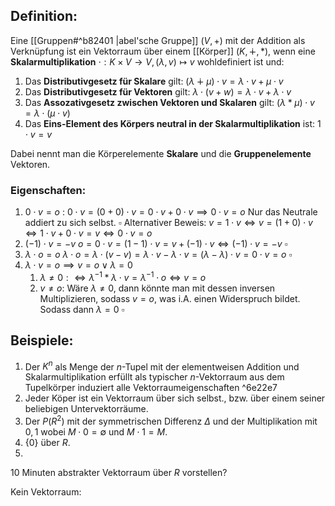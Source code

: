 ## Definition:
Eine [[Gruppen#^b82401 |abel'sche Gruppe]] $(V, +)$ mit der Addition als Verknüpfung ist ein Vektorraum über einem [[Körper]] $(K, \dotplus, *)$, wenn eine **Skalarmultiplikation** $\cdot : K \times V \rightarrow V, (\lambda, v) \mapsto v$  wohldefiniert ist und:
1. Das **Distributivgesetz für Skalare** gilt: $(\lambda \dotplus \mu) \cdot v = \lambda \cdot v + \mu \cdot v$  
2. Das **Distributivgesetz für Vektoren** gilt: $\lambda \cdot (v + w) = \lambda \cdot v + \lambda \cdot v$ 
3. Das **Assozativgesetz zwischen Vektoren und Skalaren** gilt: $(\lambda * \mu) \cdot v = \lambda \cdot (\mu \cdot v)$  
4. Das **Eins-Element des Körpers neutral in der Skalarmultiplikation** ist: $1 \cdot v = v$

Dabei nennt man die Körperelemente **Skalare** und die **Gruppenelemente** Vektoren.
### Eigenschaften:
1. $0 \cdot v = o$ : 
	$0 \cdot v = (0 + 0) \cdot v = 0 \cdot v + 0 \cdot v \implies 0 \cdot v = o$  Nur das Neutrale addiert zu sich selbst. $\square$ 
		Alternativer Beweis: $v = 1 \cdot v \Leftrightarrow v = (1 + 0)\cdot v \Leftrightarrow 1 \cdot v + 0 \cdot v = v \Leftrightarrow 0 \cdot v = o$ 
2. $(-1) \cdot v = -v$
	$o = 0 \cdot v = (1 - 1) \cdot v = v + (-1) \cdot v \Leftrightarrow (-1) \cdot v = -v$ $\square$ 
3. $\lambda \cdot o = o$ 
	$\lambda \cdot o = \lambda \cdot (v - v) = \lambda \cdot v - \lambda \cdot v = (\lambda - \lambda) \cdot v = 0 \cdot v = o$  $\square$ 
4. $\lambda \cdot v = o \implies v = o \lor \lambda = 0$
	1. $\lambda \neq 0: \Leftrightarrow \lambda^{-1} * \lambda \cdot v = \lambda^{-1} \cdot o \Leftrightarrow v = o$
	2. $v \neq o :$ Wäre $\lambda \neq 0$, dann könnte man mit dessen inversen Multiplizieren, sodass $v = o$, was i.A. einen Widerspruch bildet. Sodass dann $\lambda = 0$ $\square$ 
## Beispiele:
1. Der $K^n$ als Menge der $n$-Tupel mit der elementweisen Addition und Skalarmultiplikation erfüllt als typischer $n$-Vektorraum aus dem Tupelkörper induziert alle Vektorraumeigenschaften ^6e22e7
2. Jeder Köper ist ein Vektorraum über sich selbst., bzw. über einem seiner beliebigen Untervektorräume.
3. Der $P(R^2)$ mit der symmetrischen Differenz $\Delta$ und der Multiplikation mit $0, 1$ wobei $M \cdot 0 = \emptyset$ und $M \cdot 1 = M$.
4. $\{0\}$ über $R$.
5. 

10 Minuten abstrakter Vektorraum über $R$ vorstellen? 

 Kein Vektorraum:
